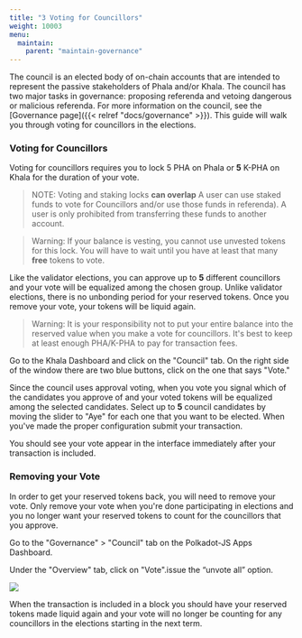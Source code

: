 ```yaml
---
title: "3 Voting for Councillors"
weight: 10003
menu:
  maintain:
    parent: "maintain-governance"
---
```


The council is an elected body of on-chain accounts that are intended to represent the passive stakeholders of Phala and/or Khala. The council has two major tasks in governance: proposing referenda and vetoing dangerous or malicious referenda. For more information on the council, see the [Governance page]({{< relref "docs/governance" >}}). This guide will walk you through voting for councillors in the elections.

### Voting for Councillors

Voting for councillors requires you to lock 5 PHA on Phala or **5** K-PHA on Khala for the duration of your vote.

> NOTE: Voting and staking locks **can overlap** A user can use staked funds to vote for Councillors and/or use those funds in referenda). A user is only prohibited from transferring these funds to another account.

> Warning: If your balance is vesting, you cannot use unvested tokens for this lock. You will have to wait until you have at least that many **free** tokens to vote.

Like the validator elections, you can approve up to **5** different councillors and your vote will be equalized among the chosen group. Unlike validator elections, there is no unbonding period for your reserved tokens. Once you remove your vote, your tokens will be liquid again.

> Warning: It is your responsibility not to put your entire balance into the reserved value when you make a vote for councillors. It's best to keep at least enough PHA/K-PHA to pay for transaction fees.

Go to the Khala Dashboard and click on the "Council" tab. On the right side of the window there are two blue buttons, click on the one that says "Vote."

Since the council uses approval voting, when you vote you signal which of the candidates you approve of and your voted tokens will be equalized among the selected candidates. Select up to **5** council candidates by moving the slider to "Aye" for each one that you want to be elected. When you've made the proper configuration submit your transaction.

You should see your vote appear in the interface immediately after your transaction is included.

### Removing your Vote

In order to get your reserved tokens back, you will need to remove your vote. Only remove your vote when you're done participating in elections and you no longer want your reserved tokens to count for the councillors that you approve.

Go to the "Governance" > "Council" tab on the Polkadot-JS Apps Dashboard.

Under the "Overview" tab, click on "Vote".issue the “unvote all” option.

![](https://i.imgur.com/Uln8z8p.png)

When the transaction is included in a block you should have your reserved tokens made liquid again and your vote will no longer be counting for any councillors in the elections starting in the next term.
